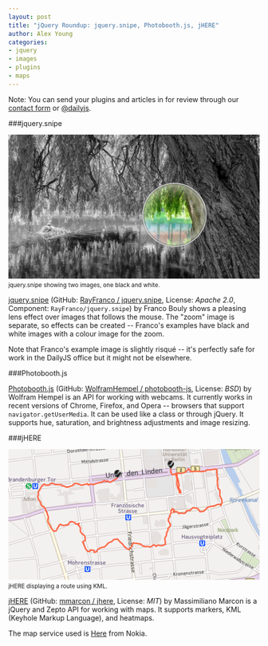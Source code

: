 ```yaml
---
layout: post
title: "jQuery Roundup: jquery.snipe, Photobooth.js, jHERE"
author: Alex Young
categories:
- jquery
- images
- plugins
- maps
---
```


<div class="intro">
Note: You can send your plugins and articles in for review through our <a href="/contact.html">contact form</a> or <a href="http://twitter.com/dailyjs">@dailyjs</a>.
</div>

###jquery.snipe

<div class="image">
  <img src="/images/posts/jquery-snipe.png" alt="" />
  <small>jquery.snipe showing two images, one black and white.</small>
</div>

[jquery.snipe](http://rayfranco.github.com/jquery.snipe/) (GitHub: [RayFranco / jquery.snipe](https://github.com/RayFranco/jquery.snipe), License: _Apache 2.0_, Component: `RayFranco/jquery.snipe`) by Franco Bouly shows a pleasing lens effect over images that follows the mouse.  The "zoom" image is separate, so effects can be created -- Franco's examples have black and white images with a colour image for the zoom.

Note that Franco's example image is slightly risqué -- it's perfectly safe for work in the DailyJS office but it might not be elsewhere.

###Photobooth.js

[Photobooth.js](http://wolframhempel.github.com/photobooth-js/) (GitHub: [WolframHempel / photobooth-js](https://github.com/WolframHempel/photobooth-js), License: _BSD_) by Wolfram Hempel is an API for working with webcams.  It currently works in recent versions of Chrome, Firefox, and Opera -- browsers that support `navigator.getUserMedia`.  It can be used like a class or through jQuery.  It supports hue, saturation, and brightness adjustments and image resizing.

###jHERE

<div class="image">
  <img src="/images/posts/jhere-kml.png" alt="" />
  <small>jHERE displaying a route using KML.</small>
</div>

[jHERE](http://jhere.net/) (GitHub: [mmarcon / jhere](https://github.com/mmarcon/jhere), License: _MIT_) by Massimiliano Marcon is a jQuery and Zepto API for working with maps.  It supports markers, KML (Keyhole Markup Language), and heatmaps.

The map service used is [Here](http://developer.here.net/) from Nokia.
